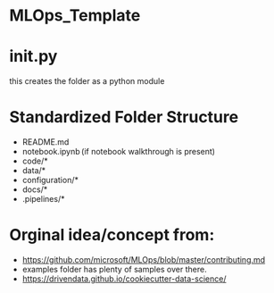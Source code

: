 # MLOps_Template

# __init__.py 
this creates the folder as a python module

# Standardized Folder Structure
- README.md  
- notebook.ipynb (if notebook walkthrough is present)
- code/* 
- data/*  
- configuration/*
- docs/*
- .pipelines/* 


# Orginal idea/concept from:
- https://github.com/microsoft/MLOps/blob/master/contributing.md
 - examples folder has plenty of samples over there.
- https://drivendata.github.io/cookiecutter-data-science/
